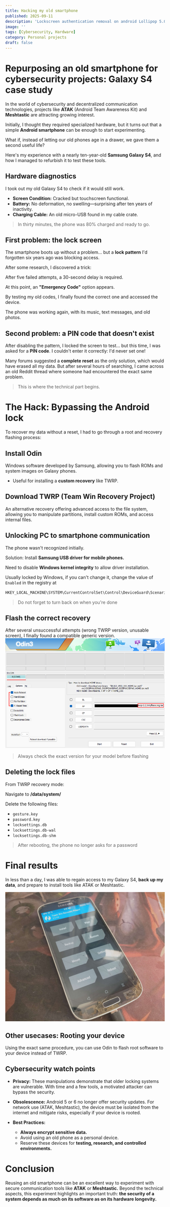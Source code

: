 ```yaml
---
title: Hacking my old smartphone
published: 2025-09-11
description: 'Lockscreen authentication removal on android Lollipop 5.0.1'
image: ''
tags: [Cybersecurity, Hardware]
category: Personal projects
draft: false
---
```

# Repurposing an old smartphone for cybersecurity projects: Galaxy S4 case study

In the world of cybersecurity and decentralized communication technologies, projects like **ATAK** (Android Team Awareness Kit) and **Meshtastic** are attracting growing interest.

Initially, I thought they required specialized hardware, but it turns out that a simple **Android smartphone** can be enough to start experimenting.

What if, instead of letting our old phones age in a drawer, we gave them a second useful life?

Here's my experience with a nearly ten-year-old **Samsung Galaxy S4**, and how I managed to refurbish it to test these tools.

## Hardware diagnostics

I took out my old Galaxy S4 to check if it would still work.

- **Screen Condition:** Cracked but touchscreen functional.
- **Battery:** No deformation, no swelling—surprising after ten years of inactivity.
- **Charging Cable:** An old micro-USB found in my cable crate.

> In thirty minutes, the phone was 80% charged and ready to go.

## First problem: the lock screen

The smartphone boots up without a problem... but a **lock pattern** I'd forgotten six years ago was blocking access.

After some research, I discovered a trick:

After five failed attempts, a 30-second delay is required.

At this point, an **"Emergency Code"** option appears.

By testing my old codes, I finally found the correct one and accessed the device.

The phone was working again, with its music, text messages, and old photos.

## Second problem: a PIN code that doesn't exist

After disabling the pattern, I locked the screen to test... but this time, I was asked for a **PIN code**.
I couldn't enter it correctly: I'd never set one!

Many forums suggested a **complete reset** as the only solution, which would have erased all my data. But after several hours of searching, I came across an old Reddit thread where someone had encountered the exact same problem.

> This is where the technical part begins.

# The Hack: Bypassing the Android lock

To recover my data without a reset, I had to go through a root and recovery flashing process:

## **Install Odin**

  Windows software developed by Samsung, allowing you to flash ROMs and system images on Galaxy phones.
- Useful for installing a **custom recovery** like TWRP.

## **Download TWRP (Team Win Recovery Project)**

  An alternative recovery offering advanced access to the file system, allowing you to manipulate partitions, install custom ROMs, and access internal files.

## **Unlocking PC to smartphone communication**

The phone wasn't recognized initially.

Solution: Install **Samsung USB driver for mobile phones.**

Need to disable **Windows kernel integrity** to allow driver installation.

Usually locked by Windows, if you can't change it, change the value of `Enabled` in the registry at
```powershell
HKEY_LOCAL_MACHINE\SYSTEM\CurrentControlSet\Control\DeviceGuard\Scenarios\HypervisorEnforcedCodeIntegrity
```
> Do not forget to turn back on when you're done

## **Flash the correct recovery**

After several unsuccessful attempts (wrong TWRP version, unusable screen), I finally found a compatible generic version.
![TWRP on Galaxy S4](./smartphone/odin.png)
> Always check the exact version for your model before flashing

## **Deleting the lock files**

From TWRP recovery mode:

Navigate to **/data/system/**

Delete the following files:

- `gesture.key`
- `password.key`
- `locksettings.db`
- `locksettings.db-wal`
- `locksettings.db-shm`

> After rebooting, the phone no longer asks for a password

# Final results

In less than a day, I was able to regain access to my Galaxy S4, **back up my data**, and prepare to install tools like ATAK or Meshtastic.

![TWRP on Galaxy S4](./smartphone/twrp-s4.jpg)

## Other usecases: Rooting your device

Using the exact same procedure, you can use Odin to flash root software to your device instead of TWRP.

## Cybersecurity watch points

- **Privacy:** These manipulations demonstrate that older locking systems are vulnerable. With time and a few tools, a motivated attacker can bypass the security.
- **Obsolescence:** Android 5 or 6 no longer offer security updates. For network use (ATAK, Meshtastic), the device must be isolated from the internet and mitigate risks, especially if your device is rooted.
- **Best Practices:**

  - **Always encrypt sensitive data.**
  - Avoid using an old phone as a personal device.
  - Reserve these devices for **testing, research, and controlled environments.**

# Conclusion

Reusing an old smartphone can be an excellent way to experiment with secure communication tools like **ATAK** or **Meshtastic.**
Beyond the technical aspects, this experiment highlights an important truth: **the security of a system depends as much on its software as on its hardware longevity.**
